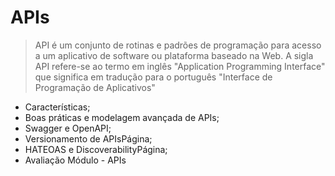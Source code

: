 # APIs
> API é um conjunto de rotinas e padrões de programação para acesso a um aplicativo de software ou plataforma baseado na Web.
> A sigla API refere-se ao termo em inglês "Application Programming Interface" que significa em tradução para o português "Interface de Programação de Aplicativos"

- Características;
- Boas práticas e modelagem avançada de APIs;
- Swagger e OpenAPI;
- Versionamento de APIsPágina;
- HATEOAS e DiscoverabilityPágina;
- Avaliação Módulo - APIs